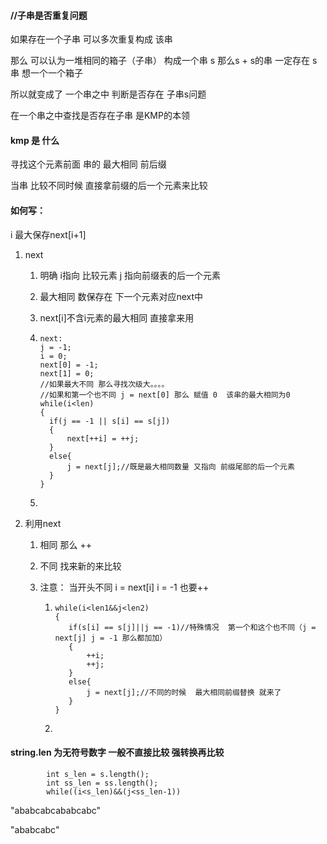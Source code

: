 #### //子串是否重复问题



如果存在一个子串 可以多次重复构成 该串

那么 可以认为一堆相同的箱子（子串） 构成一个串 s  那么s + s的串 一定存在 s串 想一个一个箱子

所以就变成了  一个串之中  判断是否存在 子串s问题

在一个串之中查找是否存在子串 是KMP的本领

#### kmp 是 什么

寻找这个元素前面 串的 最大相同 前后缀

当串 比较不同时候 直接拿前缀的后一个元素来比较

#### 如何写：

i 最大保存next[i+1]

1. next

   1. 明确 i指向 比较元素  j 指向前缀表的后一个元素

   2. 最大相同 数保存在 下一个元素对应next中 

   3. next[i]不含i元素的最大相同 直接拿来用

   4. ~~~
      next:
      j = -1;
      i = 0;
      next[0] = -1;
      next[1] = 0;
      //如果最大不同 那么寻找次级大。。。。  
      //如果和第一个也不同 j = next[0] 那么 赋值 0  该串的最大相同为0
      while(i<len)
      {
      	if(j == -1 || s[i] == s[j])
      	{
      		next[++i] = ++j;
      	}
      	else{
      		j = next[j];//既是最大相同数量 又指向 前缀尾部的后一个元素
      	}
      }
      ~~~

   5. 

2. 利用next

   1. 相同 那么 ++

   2. 不同 找来新的来比较

   3. 注意： 当开头不同 i = next[i]  i = -1  也要++

      1. ```
         while(i<len1&&j<len2)
         {
         	if(s[i] == s[j]||j == -1)//特殊情况  第一个和这个也不同（j = next[j] j = -1 那么都加加）
         	{
         		++i;
         		++j;
         	}
         	else{
         		j = next[j];//不同的时候  最大相同前缀替换 就来了 
         	}
         }
         ```

      2. 



#### string.len 为无符号数字  一般不直接比较 强转换再比较

~~~
 	 	int s_len = s.length();
        int ss_len = ss.length();	
        while((i<s_len)&&(j<ss_len-1))
~~~





"ababcabcababcabc"

"ababcabc"